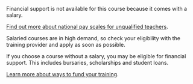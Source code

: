 Financial support is not available for this course because it comes with a salary.

[Find out more about national pay scales for unqualified teachers](https://www.gov.uk/government/publications/national-pay-scales-for-eligible-teaching-and-education-jobs/national-pay-scales-for-eligible-teaching-and-education-leadership-occupation-codes).

Salaried courses are in high demand, so check your eligibility with the training provider and apply as soon as possible.

If you choose a course without a salary, you may be eligible for financial support. This includes bursaries, scholarships and student loans.

[Learn more about ways to fund your training](https://getintoteaching.education.gov.uk/funding-and-support).
